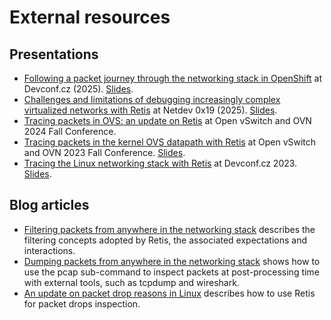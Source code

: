 # External resources

## Presentations

- [Following a packet journey through the networking stack in
  OpenShift](https://www.youtube.com/watch?v=Yn0GSaauxXw) at Devconf.cz (2025).
  [Slides](https://pretalx.devconf.info/media/devconf-cz-2025/submissions/BNUD9P/resources/Following_a_packet_journey_through_the_netw_9xriC1d.pdf).
- [Challenges and limitations of debugging increasingly complex virtualized
  networks with Retis](https://www.youtube.com/watch?v=AR5d3gM9zH4) at Netdev
  0x19 (2025).
  [Slides](https://netdevconf.info/0x19/docs/netdev-0x19-paper21-talk-slides/Challenges%20and%20limitations%20of%20debugging%20virtualized%20networks%20with%20Retis.pdf).
- [Tracing packets in OVS: an update on Retis](https://www.youtube.com/watch?v=K0ldVsWkLJw)
  at Open vSwitch and OVN 2024 Fall Conference.
- [Tracing packets in the kernel OVS datapath with Retis](https://www.youtube.com/watch?v=1PmkNuJx4w4)
  at Open vSwitch and OVN 2023 Fall Conference.
  [Slides](https://www.openvswitch.org/support/ovscon2023/slides/Tracing_packets_in_the_kernel_OVS_datapath_with_Retis.pdf).
- [Tracing the Linux networking stack with Retis](https://www.youtube.com/watch?v=RPpREUpLTV0)
  at Devconf.cz 2023.
  [Slides](https://static.sched.com/hosted_files/devconfcz2023/c5/Tracing%20the%20Linux%20networking%20stack%20with%20Retis.pdf).

## Blog articles

- [Filtering packets from anywhere in the networking stack](https://developers.redhat.com/articles/2025/10/02/filtering-packets-anywhere-networking-stack)
  describes the filtering concepts adopted by Retis, the associated
  expectations and interactions.
- [Dumping packets from anywhere in the networking stack](https://developers.redhat.com/articles/2025/01/09/dumping-packets-anywhere-networking-stack)
  shows how to use the pcap sub-command to inspect packets at post-processing
  time with external tools, such as tcpdump and wireshark.
- [An update on packet drop reasons in Linux](https://developers.redhat.com/articles/2024/01/04/update-packet-drop-reasons-linux)
  describes how to use Retis for packet drops inspection.
